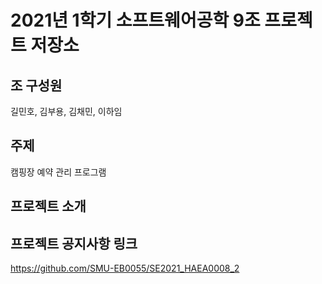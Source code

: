 # 2021년 1학기 소프트웨어공학 9조 프로젝트 저장소

## 조 구성원

길민호, 김부용, 김채민, 이하임

## 주제

캠핑장 예약 관리 프로그램

## 프로젝트 소개



## 프로젝트 공지사항 링크

https://github.com/SMU-EB0055/SE2021_HAEA0008_2
